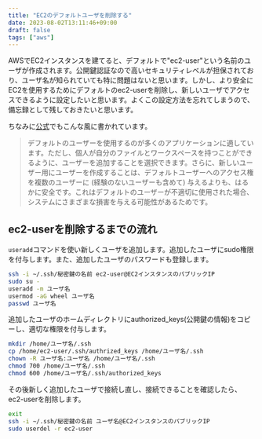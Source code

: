 ```yaml
---
title: "EC2のデフォルトユーザを削除する"
date: 2023-08-02T13:11:46+09:00
draft: false
tags: ["aws"]
---
```


AWSでEC2インスタンスを建てると、デフォルトで"ec2-user"という名前のユーザが作成されます。公開鍵認証なので高いセキュリティレベルが担保されており、ユーザ名が知られていても特に問題はないと思います。しかし、より安全にEC2を使用するためにデフォルトのec2-userを削除し、新しいユーザでアクセスできるように設定したいと思います。よくこの設定方法を忘れてしまうので、備忘録として残しておきたいと思います。

ちなみに[公式](https://docs.aws.amazon.com/ja_jp/AWSEC2/latest/UserGuide/managing-users.html)でもこんな風に書かれています。
> デフォルトのユーザーを使用するのが多くのアプリケーションに適しています。ただし、個人が自分のファイルとワークスペースを持つことができるように、ユーザーを追加することを選択できます。さらに、新しいユーザー用にユーザーを作成することは、デフォルトユーザーへのアクセス権を複数のユーザーに (経験のないユーザーも含めて) 与えるよりも、はるかに安全です。これはデフォルトのユーザーが不適切に使用された場合、システムにさまざまな損害を与える可能性があるためです。

## ec2-userを削除するまでの流れ

`useradd`コマンドを使い新しくユーザを追加します。追加したユーザにsudo権限を付与します。また、追加したユーザのパスワードも登録します。
```sh
ssh -i ~/.ssh/秘密鍵の名前 ec2-user@EC2インスタンスのパブリックIP
sudo su -
useradd -m ユーザ名
usermod -aG wheel ユーザ名
passwd ユーザ名
```

追加したユーザのホームディレクトリにauthorized_keys(公開鍵の情報)をコピーし、適切な権限を付与します。
```sh
mkdir /home/ユーザ名/.ssh
cp /home/ec2-user/.ssh/authrized_keys /home/ユーザ名/.ssh
chown -R ユーザ名:ユーザ名 /home/ユーザ名/.ssh
chmod 700 /home/ユーザ名/.ssh
chmod 600 /home/ユーザ名/.ssh/authorized_keys
```

その後新しく追加したユーザで接続し直し、接続できることを確認したら、ec2-userを削除します。
```sh
exit
ssh -i ~/.ssh/秘密鍵の名前 ユーザ名@EC2インスタンスのパブリックIP
sudo userdel -r ec2-user
```